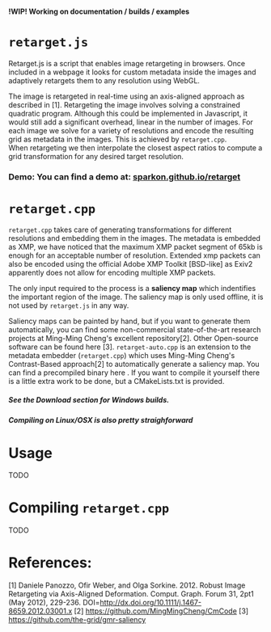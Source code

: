 #### !WIP! Working on documentation / builds / examples

# `retarget.js` 
Retarget.js is a script that enables image retargeting in browsers. Once included in a webpage it looks for custom metadata inside the images and adaptively retargets them to any resolution using WebGL.

The image is retargeted in real-time using an axis-aligned approach as described in [1]. Retargeting the image involves solving a constrained quadratic program. Although this could be implemented in Javascript, it would still add a significant overhead, linear in the number of images. For each image we solve for a variety of resolutions and encode the resulting grid as metadata in the images. This is achieved by `retarget.cpp`.  
When retargeting we then interpolate the closest aspect ratios to compute a grid transformation for any desired target resolution.

### Demo: You can find a demo at: [sparkon.github.io/retarget](https://sparkon.github.io/retarget/)

# `retarget.cpp`
`retarget.cpp` takes care of generating transformations for different resolutions and embedding them in the images. The metadata is embedded as XMP, we have noticed that the maximum XMP packet segment of 65kb is enough for an acceptable number of resolution. Extended xmp packets can also be encoded using the official Adobe XMP Toolkit [BSD-like] as Exiv2 apparently does not allow for encoding multiple XMP packets. 

The only input required to the process is a __saliency map__ which indentifies the important region of the image. The saliency map is only used offline, it is not used by `retarget.js` in any way.

Saliency maps can be painted by hand, but if you want to generate them automatically, you can find some non-commercial state-of-the-art research projects at Ming-Ming Cheng's excellent repository[2]. Other Open-source software can be found here [3]. 
`retarget-auto.cpp` is an extension to the metadata embedder (`retarget.cpp`) which uses Ming-Ming Cheng's Contrast-Based approach[2] to automatically generate a saliency map. You can find a precompiled binary here <link>. If you want to compile it yourself there is a little extra work to be done, but a CMakeLists.txt is provided.  
<compilation instructions>

##### See the Download section for Windows builds.
##### Compiling on Linux/OSX is also pretty straighforward   


# Usage
TODO

# Compiling `retarget.cpp` 
TODO

# References:
[1] Daniele Panozzo, Ofir Weber, and Olga Sorkine. 2012. Robust Image Retargeting via Axis-Aligned Deformation. Comput. Graph. Forum 31, 2pt1 (May 2012), 229-236. DOI=http://dx.doi.org/10.1111/j.1467-8659.2012.03001.x
[2] https://github.com/MingMingCheng/CmCode
[3] https://github.com/the-grid/gmr-saliency
